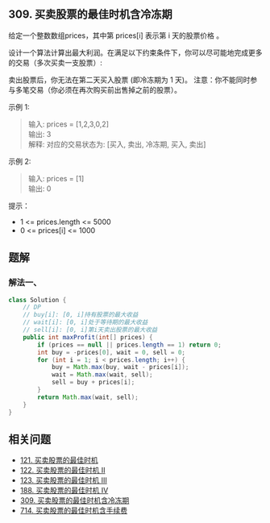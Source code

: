 ## 309. 买卖股票的最佳时机含冷冻期

给定一个整数数组prices，其中第  prices[i] 表示第 i 天的股票价格 。​

设计一个算法计算出最大利润。在满足以下约束条件下，你可以尽可能地完成更多的交易（多次买卖一支股票）:

卖出股票后，你无法在第二天买入股票 (即冷冻期为 1 天)。
注意：你不能同时参与多笔交易（你必须在再次购买前出售掉之前的股票）。

 

示例 1:

>输入: prices = [1,2,3,0,2]  
>输出: 3   
>解释: 对应的交易状态为: [买入, 卖出, 冷冻期, 买入, 卖出]  


示例 2:

>输入: prices = [1]  
>输出: 0  
 

提示：

- 1 <= prices.length <= 5000
- 0 <= prices[i] <= 1000


## 题解

### 解法一、

```java
class Solution {
    // DP
    // buy[i]: [0, i]持有股票的最大收益
    // wait[i]: [0, i]处于等待期的最大收益
    // sell[i]: [0, i]第i天卖出股票的最大收益
    public int maxProfit(int[] prices) {
        if (prices == null || prices.length == 1) return 0;
        int buy = -prices[0], wait = 0, sell = 0;
        for (int i = 1; i < prices.length; i++) {
            buy = Math.max(buy, wait - prices[i]);
            wait = Math.max(wait, sell);
            sell = buy + prices[i];
        }
        return Math.max(wait, sell);
    }
}
```


## 相关问题

- [121. 买卖股票的最佳时机](./121.%20买卖股票的最佳时机.md)
- [122. 买卖股票的最佳时机 II](./122.%20买卖股票的最佳时机%20II.md)
- [123. 买卖股票的最佳时机 III](./123.%20买卖股票的最佳时机%20III.md)
- [188. 买卖股票的最佳时机 IV](./188.%20买卖股票的最佳时机%20IV.md)
- [309. 买卖股票的最佳时机含冷冻期](./309.%20买卖股票的最佳时机含冷冻期.md)
- [714. 买卖股票的最佳时机含手续费](./714.%20买卖股票的最佳时机含手续费.md)